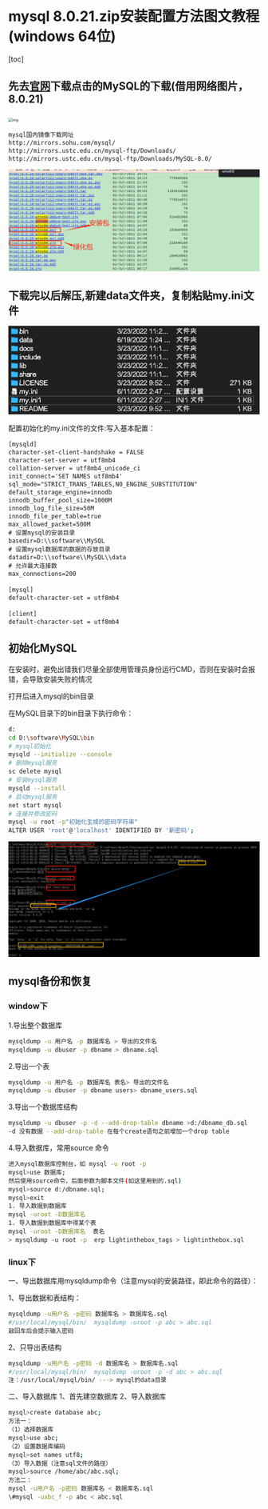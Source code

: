 # mysql 8.0.21.zip安装配置方法图文教程(windows 64位)

[toc]

## 先去[**官网**](https://dev.mysql.com/downloads/mysql/)**下载点击的MySQL的下载(借用网络图片，8.0.21)**

<img src="https://img.jbzj.com/file_images/article/201910/2019103084641336.jpg" alt="img" style="zoom: 50%;" />

```
mysql国内镜像下载网址
http://mirrors.sohu.com/mysql/
http://mirrors.ustc.edu.cn/mysql-ftp/Downloads/
http://mirrors.ustc.edu.cn/mysql-ftp/Downloads/MySQL-8.0/
```

<img src="imgs/image-20211214220413176.png" alt="image-20211214220413176" style="zoom:50%;" />

## 下载完以后解压,新建data文件夹，复制粘贴my.ini文件

![image-20220621213507815](img/image-20220621213507815.png)

配置初始化的my.ini文件的文件:写入基本配置：

```
[mysqld] 
character-set-client-handshake = FALSE 
character-set-server = utf8mb4
collation-server = utf8mb4_unicode_ci 
init_connect='SET NAMES utf8mb4'
sql_mode="STRICT_TRANS_TABLES,NO_ENGINE_SUBSTITUTION"
default_storage_engine=innodb
innodb_buffer_pool_size=1000M
innodb_log_file_size=50M
innodb_file_per_table=true
max_allowed_packet=500M
# 设置mysql的安装目录
basedir=D:\\software\\MySQL
# 设置mysql数据库的数据的存放目录
datadir=D:\\software\\MySQL\\data
# 允许最大连接数
max_connections=200
 
[mysql]
default-character-set = utf8mb4
 
[client]
default-character-set = utf8mb4
```

## 初始化MySQL

在安装时，避免出错我们尽量全部使用管理员身份运行CMD，否则在安装时会报错，会导致安装失败的情况

打开后进入mysql的bin目录

在MySQL目录下的bin目录下执行命令：

```bash
d:
cd D:\software\MySQL\bin
# mysql初始化
mysqld --initialize --console
# 删除mysql服务
sc delete mysql 
# 安装mysql服务 
mysqld --install
# 启动mysql服务
net start mysql
# 连接并修改密码
mysql -u root -p"初始化生成的密码字符串"
ALTER USER 'root'@'localhost' IDENTIFIED BY '新密码';
```

<img src="imgs/image-20211214221116172.png" alt="image-20211214221116172" style="zoom:50%;" />

## mysql备份和恢复
### window下
1.导出整个数据库
```bash
mysqldump -u 用户名 -p 数据库名 > 导出的文件名
mysqldump -u dbuser -p dbname > dbname.sql
```
2.导出一个表
```bash
mysqldump -u 用户名 -p 数据库名 表名> 导出的文件名
mysqldump -u dbuser -p dbname users> dbname_users.sql
```
3.导出一个数据库结构
```bash
mysqldump -u dbuser -p -d --add-drop-table dbname >d:/dbname_db.sql
-d 没有数据 --add-drop-table 在每个create语句之前增加一个drop table
```
4.导入数据库，常用source 命令

```bash
进入mysql数据库控制台，如 mysql -u root -p
mysql>use 数据库;
然后使用source命令，后面参数为脚本文件(如这里用到的.sql)
mysql>source d:/dbname.sql;
mysql>exit
1. 导入数据到数据库
mysql -uroot -D数据库名 
1. 导入数据到数据库中得某个表
mysql -uroot -D数据库名  表名
> mysqldump -u root -p  erp lightinthebox_tags > lightinthebox.sql
```

### **linux下**

 一、导出数据库用mysqldump命令（注意mysql的安装路径，即此命令的路径）：

1、导出数据和表结构：

```bash
mysqldump -u用户名 -p密码 数据库名 > 数据库名.sql
#/usr/local/mysql/bin/  mysqldump -uroot -p abc > abc.sql
敲回车后会提示输入密码
```

2、只导出表结构

```bash
mysqldump -u用户名 -p密码 -d 数据库名 > 数据库名.sql
#/usr/local/mysql/bin/  mysqldump -uroot -p -d abc > abc.sql
注：/usr/local/mysql/bin/ ---> mysql的data目录
```

 二、导入数据库
1、首先建空数据库
2、导入数据库

```bash
mysql>create database abc;
方法一：
（1）选择数据库
mysql>use abc;
（2）设置数据库编码
mysql>set names utf8;
（3）导入数据（注意sql文件的路径）
mysql>source /home/abc/abc.sql;
方法二：
mysql -u用户名 -p密码 数据库名 < 数据库名.sql
\#mysql -uabc_f -p abc < abc.sql
```

